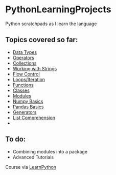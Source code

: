 # PythonLearningProjects
Python scratchpads as I learn the language

## Topics covered so far:

- [Data Types](./data-types.py)
- [Operators](./testing-operators.py)
- [Collections](./testing-collections.py)
- [Working with Strings](./testing-strings.py)
- [Flow Control](./flow-control.py)
- [Loops/Iteration](./looping.py)
- [Functions](./writing-functions.py)
- [Classes](./working-with-classes.py)
- [Modules](./working-with-modules.py)
- [Numpy Basics](./working-with-numpy.py)
- [Pandas Basics](./working-with-pandas.py)
- [Generators](./working-with-generators.py)
- [List Comprehension](./working-with-list-comprehension.py)
- 

## To do:

- Combining modules into a package
- Advanced Tutorials

Course via [LearnPython](https://www.learnpython.org/)
